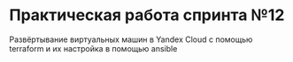 # Практическая работа спринта №12

Развёртывание виртуальных машин в Yandex Cloud с помощью terraform и их настройка в помощью ansible

